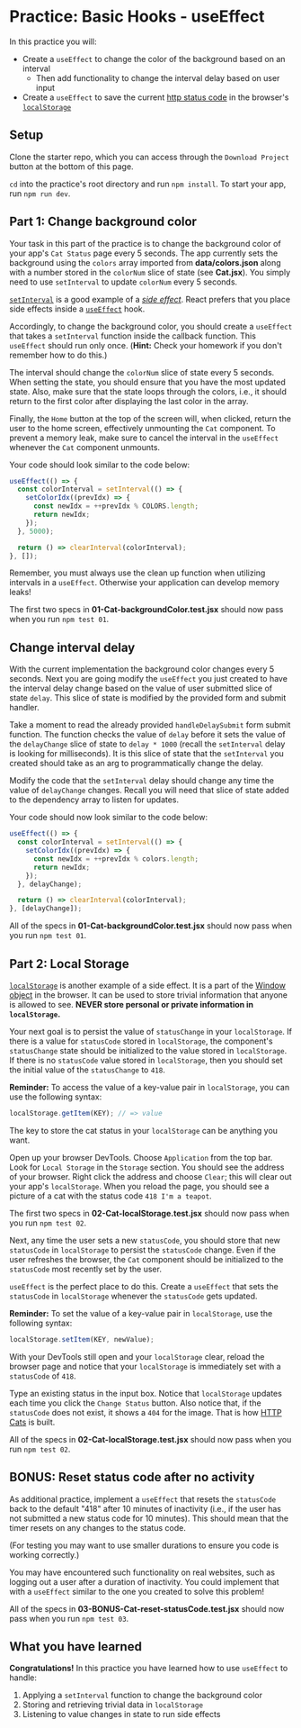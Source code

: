 # Practice: Basic Hooks - useEffect

In this practice you will:

- Create a `useEffect` to change the color of the background based on an
  interval
  - Then add functionality to change the interval delay based on user input
- Create a `useEffect` to save the current [http status code][status-codes] in
  the browser's [`localStorage`][local-storage]

## Setup

Clone the starter repo, which you can access through the `Download Project`
button at the bottom of this page.

`cd` into the practice's root directory and run `npm install`. To start your
app, run `npm run dev`.

## Part 1: Change background color

Your task in this part of the practice is to change the background color of your
app's `Cat Status` page every 5 seconds. The app currently sets the background
using the `colors` array imported from __data/colors.json__ along with a number
stored in the `colorNum` slice of state (see __Cat.jsx__). You simply need to
use `setInterval` to update `colorNum` every 5 seconds.

[`setInterval`][set-interval] is a good example of a [_side
effect_][side-effects]. React prefers that you place side effects inside a
[`useEffect`][use-effect] hook.

Accordingly, to change the background color, you should create a `useEffect`
that takes a `setInterval` function inside the callback function. This
`useEffect` should run only once. (**Hint:** Check your homework if you don't
remember how to do this.)

The interval should change the `colorNum` slice of state every 5 seconds. When
setting the state, you should ensure that you have the most updated state. Also,
make sure that the state loops through the colors, i.e., it should return to the
first color after displaying the last color in the array.

Finally, the `Home` button at the top of the screen will, when clicked, return
the user to the home screen, effectively unmounting the `Cat` component. To
prevent a memory leak, make sure to cancel the interval in the `useEffect`
whenever the `Cat` component unmounts.

Your code should look similar to the code below:

```js
useEffect(() => {
  const colorInterval = setInterval(() => {
    setColorIdx((prevIdx) => {
      const newIdx = ++prevIdx % COLORS.length;
      return newIdx;
    });
  }, 5000);

  return () => clearInterval(colorInterval);
}, []);
```

Remember, you must always use the clean up function when utilizing intervals
in a `useEffect`. Otherwise your application can develop memory leaks!

The first two specs in __01-Cat-backgroundColor.test.jsx__ should now pass when
you run `npm test 01`.

## Change interval delay

With the current implementation the background color changes every 5 seconds.
Next you are going modify the `useEffect` you just created to have the interval
delay change based on the value of user submitted slice of state `delay`. This
slice of state is modified by the provided form and submit handler.

Take a moment to read the already provided `handleDelaySubmit` form submit
function. The function checks the value of `delay` before it sets the value
of the `delayChange` slice of state to `delay * 1000` (recall the
`setInterval` delay is looking for milliseconds). It is this slice of state
that the `setInterval` you created should take as an arg to programmatically
change the delay.

Modify the code that the `setInterval` delay should change any time the value
of `delayChange` changes. Recall you will need that slice of state added to the
dependency array to listen for updates.

Your code should now look similar to the code below:

```js
useEffect(() => {
  const colorInterval = setInterval(() => {
    setColorIdx((prevIdx) => {
      const newIdx = ++prevIdx % colors.length;
      return newIdx;
    });
  }, delayChange);

  return () => clearInterval(colorInterval);
}, [delayChange]);
```

All of the specs in __01-Cat-backgroundColor.test.jsx__ should now pass when you
run `npm test 01`.

## Part 2: Local Storage

[`localStorage`][local-storage] is another example of a side effect. It is a
part of the [Window object][window-object] in the browser. It can be used to
store trivial information that anyone is allowed to see. __NEVER store personal
or private information in `localStorage`.__

Your next goal is to persist the value of `statusChange` in your `localStorage`.
If there is a value for `statusCode` stored in `localStorage`, the component's
`statusChange` state should be initialized to the value stored in
`localStorage`. If there is no `statusCode` value stored in `localStorage`, then
you should set the initial value of the `statusChange` to `418`.

**Reminder:** To access the value of a key-value pair in `localStorage`, you can
use the following syntax:

```js
localStorage.getItem(KEY); // => value
```

The key to store the cat status in your `localStorage` can be anything you want.

Open up your browser DevTools. Choose `Application` from the top
bar. Look for `Local Storage` in the `Storage` section. You should see the
address of your browser. Right click
the address and choose `Clear`; this will clear out your app's `localStorage`.
When you reload the page, you should see a picture of a cat with the status code
`418 I'm a teapot`.

The first two specs in __02-Cat-localStorage.test.jsx__ should now pass when you
run `npm test 02`.

Next, any time the user sets a new `statusCode`, you should store that new
`statusCode` in `localStorage` to persist the `statusCode` change. Even if the
user refreshes the browser, the `Cat` component should be initialized to the
`statusCode` most recently set by the user.

`useEffect` is the perfect place to do this. Create a `useEffect` that sets the
`statusCode` in `localStorage` whenever the `statusCode` gets updated.

**Reminder:** To set the value of a key-value pair in `localStorage`, use the
following syntax:

```js
localStorage.setItem(KEY, newValue);
```

With your DevTools still open and your `localStorage` clear, reload the browser
page and notice that your `localStorage` is immediately set with a `statusCode`
of `418`.

Type an existing status in the input box. Notice that `localStorage` updates
each time you click the `Change Status` button. Also notice that, if the
`statusCode` does not exist, it shows a `404` for the image. That is how [HTTP
Cats][http-cats] is built.

All of the specs in __02-Cat-localStorage.test.jsx__ should now pass when you
run `npm test 02`.

## BONUS: Reset status code after no activity

As additional practice, implement a `useEffect` that resets the `statusCode`
back to the default "418" after 10 minutes of inactivity (i.e., if the user has
not submitted a new status code for 10 minutes). This should mean that the timer
resets on any changes to the status code.

(For testing you may want to use smaller durations to ensure you code is working
correctly.)

You may have encountered such functionality on real websites, such as logging
out a user after a duration of inactivity. You could implement that with a
`useEffect` similar to the one you created to solve this problem!

All of the specs in __03-BONUS-Cat-reset-statusCode.test.jsx__ should now pass
when you run `npm test 03`.

## What you have learned

__Congratulations!__ In this practice you have learned how to use `useEffect` to
handle:

1. Applying a `setInterval` function to change the background color
2. Storing and retrieving trivial data in `localStorage`
3. Listening to value changes in state to run side effects

[http-cats]: https://http.cat/
[status-codes]: https://developer.mozilla.org/en-US/docs/Web/HTTP/Status
[set-interval]: https://developer.mozilla.org/en-US/docs/Web/API/setInterval
[use-effect]: https://react.dev/reference/react/useEffect
[local-storage]: https://developer.mozilla.org/en-US/docs/Web/API/Window/localStorage
[side-effects]: https://react.dev/learn/keeping-components-pure#side-effects-unintended-consequences
[window-object]: https://developer.mozilla.org/en-US/docs/Web/API/Window
